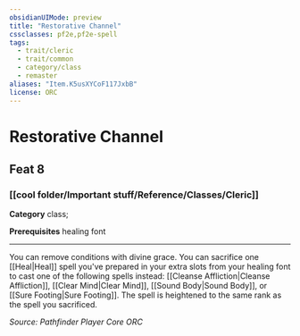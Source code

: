 ```yaml
---
obsidianUIMode: preview
title: "Restorative Channel"
cssclasses: pf2e,pf2e-spell
tags:
  - trait/cleric
  - trait/common
  - category/class
  - remaster
aliases: "Item.K5usXYCoF117JxbB"
license: ORC
---
```

# Restorative Channel
## Feat 8
### [[cool folder/Important stuff/Reference/Classes/Cleric]]

**Category** class; 



**Prerequisites** healing font
* * *
You can remove conditions with divine grace. You can sacrifice one [[Heal|Heal]] spell you've prepared in your extra slots from your healing font to cast one of the following spells instead: [[Cleanse Affliction|Cleanse Affliction]], [[Clear Mind|Clear Mind]], [[Sound Body|Sound Body]], or [[Sure Footing|Sure Footing]]. The spell is heightened to the same rank as the spell you sacrificed.

*Source: Pathfinder Player Core*
*ORC*